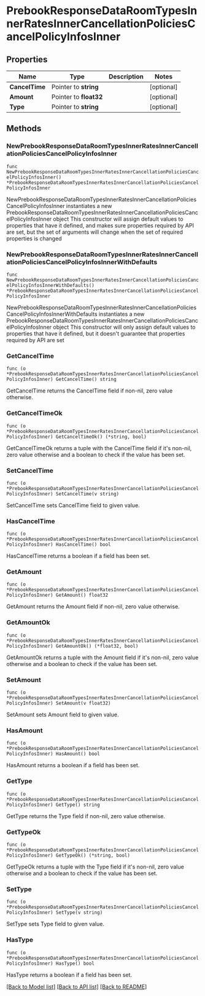 # PrebookResponseDataRoomTypesInnerRatesInnerCancellationPoliciesCancelPolicyInfosInner

## Properties

Name | Type | Description | Notes
------------ | ------------- | ------------- | -------------
**CancelTime** | Pointer to **string** |  | [optional] 
**Amount** | Pointer to **float32** |  | [optional] 
**Type** | Pointer to **string** |  | [optional] 

## Methods

### NewPrebookResponseDataRoomTypesInnerRatesInnerCancellationPoliciesCancelPolicyInfosInner

`func NewPrebookResponseDataRoomTypesInnerRatesInnerCancellationPoliciesCancelPolicyInfosInner() *PrebookResponseDataRoomTypesInnerRatesInnerCancellationPoliciesCancelPolicyInfosInner`

NewPrebookResponseDataRoomTypesInnerRatesInnerCancellationPoliciesCancelPolicyInfosInner instantiates a new PrebookResponseDataRoomTypesInnerRatesInnerCancellationPoliciesCancelPolicyInfosInner object
This constructor will assign default values to properties that have it defined,
and makes sure properties required by API are set, but the set of arguments
will change when the set of required properties is changed

### NewPrebookResponseDataRoomTypesInnerRatesInnerCancellationPoliciesCancelPolicyInfosInnerWithDefaults

`func NewPrebookResponseDataRoomTypesInnerRatesInnerCancellationPoliciesCancelPolicyInfosInnerWithDefaults() *PrebookResponseDataRoomTypesInnerRatesInnerCancellationPoliciesCancelPolicyInfosInner`

NewPrebookResponseDataRoomTypesInnerRatesInnerCancellationPoliciesCancelPolicyInfosInnerWithDefaults instantiates a new PrebookResponseDataRoomTypesInnerRatesInnerCancellationPoliciesCancelPolicyInfosInner object
This constructor will only assign default values to properties that have it defined,
but it doesn't guarantee that properties required by API are set

### GetCancelTime

`func (o *PrebookResponseDataRoomTypesInnerRatesInnerCancellationPoliciesCancelPolicyInfosInner) GetCancelTime() string`

GetCancelTime returns the CancelTime field if non-nil, zero value otherwise.

### GetCancelTimeOk

`func (o *PrebookResponseDataRoomTypesInnerRatesInnerCancellationPoliciesCancelPolicyInfosInner) GetCancelTimeOk() (*string, bool)`

GetCancelTimeOk returns a tuple with the CancelTime field if it's non-nil, zero value otherwise
and a boolean to check if the value has been set.

### SetCancelTime

`func (o *PrebookResponseDataRoomTypesInnerRatesInnerCancellationPoliciesCancelPolicyInfosInner) SetCancelTime(v string)`

SetCancelTime sets CancelTime field to given value.

### HasCancelTime

`func (o *PrebookResponseDataRoomTypesInnerRatesInnerCancellationPoliciesCancelPolicyInfosInner) HasCancelTime() bool`

HasCancelTime returns a boolean if a field has been set.

### GetAmount

`func (o *PrebookResponseDataRoomTypesInnerRatesInnerCancellationPoliciesCancelPolicyInfosInner) GetAmount() float32`

GetAmount returns the Amount field if non-nil, zero value otherwise.

### GetAmountOk

`func (o *PrebookResponseDataRoomTypesInnerRatesInnerCancellationPoliciesCancelPolicyInfosInner) GetAmountOk() (*float32, bool)`

GetAmountOk returns a tuple with the Amount field if it's non-nil, zero value otherwise
and a boolean to check if the value has been set.

### SetAmount

`func (o *PrebookResponseDataRoomTypesInnerRatesInnerCancellationPoliciesCancelPolicyInfosInner) SetAmount(v float32)`

SetAmount sets Amount field to given value.

### HasAmount

`func (o *PrebookResponseDataRoomTypesInnerRatesInnerCancellationPoliciesCancelPolicyInfosInner) HasAmount() bool`

HasAmount returns a boolean if a field has been set.

### GetType

`func (o *PrebookResponseDataRoomTypesInnerRatesInnerCancellationPoliciesCancelPolicyInfosInner) GetType() string`

GetType returns the Type field if non-nil, zero value otherwise.

### GetTypeOk

`func (o *PrebookResponseDataRoomTypesInnerRatesInnerCancellationPoliciesCancelPolicyInfosInner) GetTypeOk() (*string, bool)`

GetTypeOk returns a tuple with the Type field if it's non-nil, zero value otherwise
and a boolean to check if the value has been set.

### SetType

`func (o *PrebookResponseDataRoomTypesInnerRatesInnerCancellationPoliciesCancelPolicyInfosInner) SetType(v string)`

SetType sets Type field to given value.

### HasType

`func (o *PrebookResponseDataRoomTypesInnerRatesInnerCancellationPoliciesCancelPolicyInfosInner) HasType() bool`

HasType returns a boolean if a field has been set.


[[Back to Model list]](../README.md#documentation-for-models) [[Back to API list]](../README.md#documentation-for-api-endpoints) [[Back to README]](../README.md)


